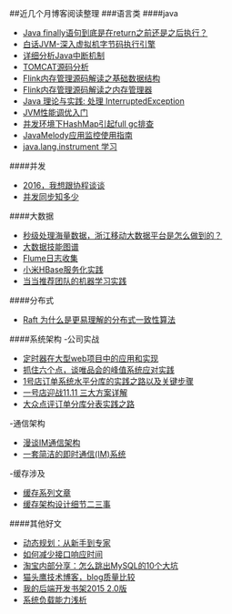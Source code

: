 ##近几个月博客阅读整理
###语言类
####java
* [Java finally语句到底是在return之前还是之后执行？](http://www.cnblogs.com/lanxuezaipiao/p/3440471.html)
* [白话JVM-深入虚拟机字节码执行引擎](http://blog.csdn.net/dd864140130/article/details/49515403?hmsr=toutiao.io&utm_medium=toutiao.io&utm_source=toutiao.io)
* [详细分析Java中断机制](http://www.infoq.com/cn/articles/java-interrupt-mechanism?hmsr=toutiao.io&utm_medium=toutiao.io&utm_source=toutiao.io)
* [TOMCAT源码分析](http://www.cnblogs.com/jiaan-geng/p/4860432.html)
* [Flink内存管理源码解读之基础数据结构](http://vinoyang.com/2016/03/24/flink-source-code-analysis-memory-management/index.html)
* [Flink内存管理源码解读之内存管理器](http://vinoyang.com/2016/04/06/flink-source-code-analysis-memory-management-manager/index.html)
* [Java 理论与实践: 处理 InterruptedException](http://www.ibm.com/developerworks/cn/java/j-jtp05236.html)
* [JVM性能调优入门](http://www.jianshu.com/p/c6a04c88900a)
* [并发环境下HashMap引起full gc排查](http://blog.lichengwu.cn/java/2015/04/06/case-of-hashmap-in-concurrency/)
* [JavaMelody应用监控使用指南](http://www.cnblogs.com/xing901022/p/4116430.html)
* [java.lang.instrument 学习](http://blog.csdn.net/ykdsg/article/details/12080071)


####并发  
* [2016，我想跟协程谈谈](http://mp.weixin.qq.com/s?__biz=MzIwMDI1MTYwMQ==&mid=2651927184&idx=1&sn=7cd3aa1b6399b857566ea29bd9246f4c&scene=2&srcid=0421j5Bpa7fGDbf6Zo0OuhLD&from=timeline&isappinstalled=0#wechat_redirect)
* [并发同步知多少](http://www.sunhaojie.com/2016/01/01/%E5%B9%B6%E5%8F%91%E5%90%8C%E6%AD%A5%E7%9F%A5%E5%A4%9A%E5%B0%91/)

####大数据  
* [秒级处理海量数据，浙江移动大数据平台是怎么做到的？](http://dbaplus.cn/news-21-372-1.html?hmsr=toutiao.io&utm_medium=toutiao.io&utm_source=toutiao.io)
* [大数据技能图谱](http://mp.weixin.qq.com/s?__biz=MzA4Nzc4MjI4MQ==&mid=403428818&idx=1&sn=08a505f0204ea2edfb49925903a04a0a#rd)
* [Flume日志收集](http://www.blogjava.net/paulwong/archive/2013/10/31/405860.html)
* [小米HBase服务化实践](http://mp.weixin.qq.com/s?__biz=MzA3OTIxNTA0MA==&mid=400683142&idx=1&sn=e49148cef6ce5a165c34c7ca9ea08294&scene=0#wechat_redirect)
* [当当推荐团队的机器学习实践](http://mp.weixin.qq.com/s?__biz=MzAwNjMxNjQzNA==&hmsr=toutiao.io&idx=1&mid=400001570&scene=1&sn=5507e6d5edc8a1dcf32c986b49f2d1a3&srcid=1027kGflKb0HfQc9fCaEdiVZ#rd&utm_medium=toutiao.io&utm_source=toutiao.io)
 
####分布式
* [Raft 为什么是更易理解的分布式一致性算法](http://mp.weixin.qq.com/s?__biz=MzAxMTEyOTQ5OQ==&mid=402638002&idx=1&sn=68f6a3bc19b67627a8607fb94ac6a043&scene=0#wechat_redirect)

####系统架构
-公司实战 

* [定时器在大型web项目中的应用和实现](https://segmentfault.com/a/1190000004736079?hmsr=toutiao.io&utm_medium=toutiao.io&utm_source=toutiao.io)
* [抓住六个点，谈唯品会的峰值系统应对实践](http://mp.weixin.qq.com/s?__biz=MzA5Nzc4OTA1Mw==&mid=411068787&idx=1&sn=b49de92e29660385d5801a9b126269c3&scene=0#wechat_redirect)
* [1号店订单系统水平分库的实践之路以及关键步骤](http://mp.weixin.qq.com/s?__biz=MzA5Nzc4OTA1Mw==&mid=410639241&idx=1&sn=f7fd55588d4805ec4fc8cef2402ce9e5&scene=0#wechat_redirect)
* [一号店迎战11.11 三大方案详解](http://mp.weixin.qq.com/s?__biz=MjM5MDE0Mjc4MA==&mid=400724704&idx=1&sn=2181003e8f4003924ede78e77ef32c14#rd)
* [大众点评订单分库分表实践之路](http://mp.weixin.qq.com/s?__biz=MzI4NTA1MDEwNg==&mid=402525487&idx=1&sn=9c1bccf857a624dedec743f54c66a98c&scene=2&srcid=0225bFwpmQXHEVoH65buhqF7&from=timeline&isappinstalled=0#wechat_redirect)    

-通信架构  

* [漫谈IM通信架构](http://www.yangguo.info/2015/08/17/%E6%BC%AB%E8%B0%88%E9%80%9A%E8%AE%AF%E6%9E%B6%E6%9E%84/)
* [一套简洁的即时通信(IM)系统](http://weibo.com/p/1001603950681689090105?hmsr=toutiao.io&utm_medium=toutiao.io&utm_source=toutiao.io)

-缓存涉及

* [缓存系列文章](http://carlosfu.iteye.com/blog/2240426)
* [缓存架构设计细节二三事](http://mp.weixin.qq.com/s?__biz=MjM5ODYxMDA5OQ==&mid=404087915&idx=1&sn=075664193f334874a3fc87fd4f712ebc)


####其他好文
* [动态规划：从新手到专家](http://www.hawstein.com/posts/dp-novice-to-advanced.html?hmsr=toutiao.io&utm_medium=toutiao.io&utm_source=toutiao.io)
* [如何减少接口响应时间](http://blog.lichengwu.cn/optimization/2016/03/12/how-to-reduce-the-computational-response-time/)
* [淘宝内部分享：怎么跳出MySQL的10个大坑](http://www.csdn.net/article/2015-01-16/2823591?hmsr=toutiao.io&utm_medium=toutiao.io&utm_source=toutiao.io)
* [猫头鹰技术博客，blog质量比较](http://jimhuang.cn/?p=402)
* [我的后端开发书架2015 2.0版](http://calvin1978.blogcn.com/articles/bookshelf.html)
* [系统负载能力浅析](http://superhj1987.github.io/blog/2015/09/09/load-analysis/)